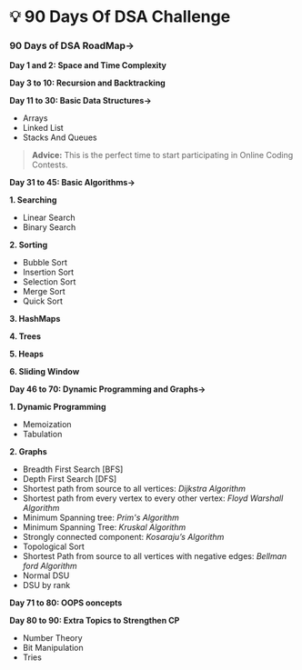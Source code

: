# 💡 90 Days Of DSA Challenge
### 90 Days of DSA RoadMap->
**Day 1 and 2: Space and Time Complexity**  

**Day 3 to 10: Recursion and Backtracking**  

**Day 11 to 30: Basic Data Structures->**
<ul>  
  <li>Arrays</li>
  <li>Linked List</li>
  <li>Stacks And Queues</li>
</ul>   

> **Advice:** This is the perfect time to start participating in Online Coding Contests. <br>

**Day 31 to 45: Basic Algorithms->**   

**1. Searching**
<ul>
  <li>Linear Search</li>
  <li>Binary Search</li>
  </ul>
  
**2. Sorting**
<ul>
  <li>Bubble Sort</li>
  <li>Insertion Sort</li>
  <li>Selection Sort</li>
  <li>Merge Sort</li>
  <li>Quick Sort</li>
</ul>

**3. HashMaps**

**4. Trees**

**5. Heaps**

**6. Sliding Window**  

**Day 46 to 70: Dynamic Programming and Graphs->**   

**1. Dynamic Programming**
<ul>
  <li>Memoization</li>
  <li>Tabulation</li>
  </ul>
  
**2. Graphs**
<ul>
  <li>Breadth First Search [BFS]</li>  
  <li>Depth First Search [DFS]</li> 
  <li>Shortest path from source to all vertices: <i>Dijkstra Algorithm</i></li> 
  <li>Shortest path from every vertex to every other vertex: <i>Floyd Warshall Algorithm</i></li> 
  <li>Minimum Spanning tree: <i>Prim's Algorithm</i></li>
  <li>Minimum Spanning Tree: <i>Kruskal Algorithm</i></li>  
  <li>Strongly connected component: <i>Kosaraju’s Algorithm</i> </li>
  <li>Topological Sort</li>  
  <li>Shortest Path from source to all vertices with negative edges: <i>Bellman ford Algorithm</i></li>   
  <li>Normal DSU</li>   
  <li>DSU by rank</li>
</ul>

**Day 71 to 80: OOPS ooncepts**   

**Day 80 to 90: Extra Topics to Strengthen CP**  
<ul>  
  <li>Number Theory</li>
  <li>Bit Manipulation<//li>
  <li>Tries</li>
</ul>   
